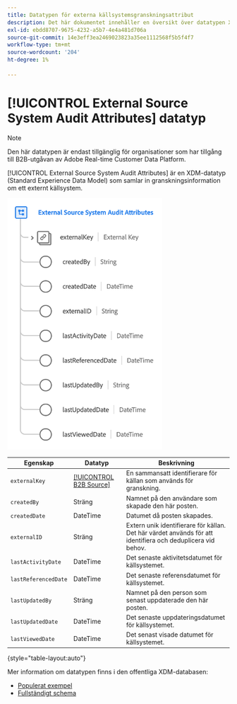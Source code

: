 ```yaml
---
title: Datatypen för externa källsystemsgranskningsattribut
description: Det här dokumentet innehåller en översikt över datatypen XDM (External Source System Audit Attributes Experience Data Model).
exl-id: ebdd8707-9675-4232-a5b7-4e4a481d706a
source-git-commit: 14e3eff3ea2469023823a35ee1112568f5b5f4f7
workflow-type: tm+mt
source-wordcount: '204'
ht-degree: 1%

---
```


# [!UICONTROL External Source System Audit Attributes] datatyp

>[!NOTE]
>
>Den här datatypen är endast tillgänglig för organisationer som har tillgång till B2B-utgåvan av Adobe Real-time Customer Data Platform.

[!UICONTROL External Source System Audit Attributes] är en XDM-datatyp (Standard Experience Data Model) som samlar in granskningsinformation om ett externt källsystem.

![](../images/data-types/external-source-system-audit-attributes.png)

| Egenskap | Datatyp | Beskrivning |
| --- | --- | --- |
| `externalKey` | [[!UICONTROL B2B Source]](./b2b-source.md) | En sammansatt identifierare för källan som används för granskning. |
| `createdBy` | Sträng | Namnet på den användare som skapade den här posten. |
| `createdDate` | DateTime | Datumet då posten skapades. |
| `externalID` | Sträng | Extern unik identifierare för källan. Det här värdet används för att identifiera och deduplicera vid behov. |
| `lastActivityDate` | DateTime | Det senaste aktivitetsdatumet för källsystemet. |
| `lastReferencedDate` | DateTime | Det senaste referensdatumet för källsystemet. |
| `lastUpdatedBy` | Sträng | Namnet på den person som senast uppdaterade den här posten. |
| `lastUpdatedDate` | DateTime | Det senaste uppdateringsdatumet för källsystemet. |
| `lastViewedDate` | DateTime | Det senast visade datumet för källsystemet. |

{style=&quot;table-layout:auto&quot;}

Mer information om datatypen finns i den offentliga XDM-databasen:

* [Populerat exempel](https://github.com/adobe/xdm/blob/master/components/datatypes/auditing/external-source-system-audit.example.1.json)
* [Fullständigt schema](https://github.com/adobe/xdm/blob/master/components/datatypes/auditing/external-source-system-audit.schema.json)
